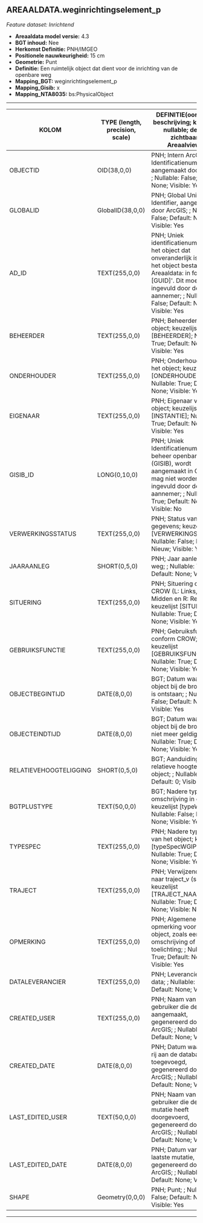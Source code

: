 ## AREAALDATA.weginrichtingselement_p

*Feature dataset: Inrichtend*


* __Areaaldata model versie:__ 4.3
* __BGT inhoud:__ Nee
* __Herkomst Definitie:__ PNH/IMGEO
* __Positionele nauwkeurigheid:__ 15 cm
* __Geometrie:__ Punt
* __Definitie:__ 	Een ruimtelijk object dat dient voor de inrichting van de openbare weg
* __Mapping_BGT:__ weginrichtingselement_p
* __Mapping_Gisib:__ x
* __Mapping_NTA8035:__ bs:PhysicalObject

***

|__KOLOM__                             |__TYPE (length, precision, scale)__          	          |__DEFINITIE__(oorsprong; beschrijving; keuzelijst; nullable; default; zichtbaar in Areaalviewer)|
|------                        	|----             	      |-----    |
|OBJECTID                       |OID(38,0,0)              |PNH; Intern ArcGIS Identificatienummer, aangemaakt door ArcGIS; ; Nullable: False; Default: None; Visible: Yes|
|GLOBALID                       |GlobalID(38,0,0)         |PNH; Global Unique Identifier, aangemaakt door ArcGIS; ; Nullable: False; Default: None; Visible: Yes|
|AD_ID                          |TEXT(255,0,0)            |PNH; Uniek identificatienummer voor het object dat onveranderlijk is zolang het object bestaat in Areaaldata: in format 'AD.[GUID]'. Dit moet worden ingevuld door de aannemer; ; Nullable: False; Default: None; Visible: Yes|
|BEHEERDER                      |TEXT(255,0,0)            |PNH; Beheerder van het object; keuzelijst [BEHEERDER]; Nullable: True; Default: None; Visible: Yes|
|ONDERHOUDER                    |TEXT(255,0,0)            |PNH; Onderhouder van het object; keuzelijst [ONDERHOUDER]; Nullable: True; Default: None; Visible: Yes|
|EIGENAAR                       |TEXT(255,0,0)            |PNH; Eigenaar van het object; keuzelijst [INSTANTIE]; Nullable: True; Default: None; Visible: Yes|
|GISIB_ID                       |LONG(0,10,0)             |PNH; Uniek Identificatienummer beheer openbare ruimte (GISIB), wordt aangemaakt in GISIB en mag niet worden ingevuld door de aannemer; ; Nullable: True; Default: None; Visible: No|
|VERWERKINGSSTATUS              |TEXT(255,0,0)            |PNH; Status van de gegevens; keuzelijst [VERWERKINGSSTATUS]; Nullable: False; Default: Nieuw; Visible: Yes|
|JAARAANLEG                     |SHORT(0,5,0)             |PNH; Jaar aanleg van de weg; ; Nullable: True; Default: None; Visible: No|
|SITUERING                      |TEXT(255,0,0)            |PNH; Situering conform CROW (L: Links, M: Midden en R: Rechts); keuzelijst [SITUERING]; Nullable: True; Default: None; Visible: Yes|
|GEBRUIKSFUNCTIE                |TEXT(255,0,0)            |PNH; Gebruiksfunctie conform CROW; keuzelijst [GEBRUIKSFUNCTIE]; Nullable: True; Default: None; Visible: Yes|
|OBJECTBEGINTIJD                |DATE(8,0,0)              |BGT; Datum waarop het object bij de bronhouder is ontstaan; ; Nullable: False; Default: None; Visible: Yes|
|OBJECTEINDTIJD                 |DATE(8,0,0)              |BGT; Datum waarop het object bij de bronhouder niet meer geldig is; ; Nullable: True; Default: None; Visible: Yes|
|RELATIEVEHOOGTELIGGING         |SHORT(0,5,0)             |BGT; Aanduiding voor de relatieve hoogte van het object; ; Nullable: False; Default: 0; Visible: Yes|
|BGTPLUSTYPE                    |TEXT(50,0,0)             |BGT; Nadere type omschrijving in de BGT; keuzelijst [typeWGIPunt]; Nullable: False; Default: None; Visible: Yes|
|TYPESPEC                       |TEXT(255,0,0)            |PNH; Nadere typering van het object; keuzelijst [typeSpecWGIPunt]; Nullable: True; Default: None; Visible: Yes|
|TRAJECT                        |TEXT(255,0,0)            |PNH; Verwijzende sleutel naar traject_v (simpel); keuzelijst [TRAJECT_NAAM]; Nullable: True; Default: None; Visible: No|
|OPMERKING                      |TEXT(255,0,0)            |PNH; Algemene opmerking voor het object, zoals een omschrijving of toelichting; ; Nullable: True; Default: None; Visible: Yes|
|DATALEVERANCIER                |TEXT(255,0,0)            |PNH; Leverancier van de data; ; Nullable: True; Default: None; Visible: No|
|CREATED_USER                   |TEXT(255,0,0)            |PNH; Naam van gebruiker die de rij heeft aangemaakt, gegenereerd door ArcGIS; ; Nullable: True; Default: None; Visible: No|
|CREATED_DATE                   |DATE(8,0,0)              |PNH; Datum waarop de rij aan de database is toegevoegd, gegenereerd door ArcGIS; ; Nullable: True; Default: None; Visible: No|
|LAST_EDITED_USER               |TEXT(50,0,0)             |PNH; Naam van gebruiker die de laatste mutatie heeft doorgevoerd, gegenereerd door ArcGIS; ; Nullable: True; Default: None; Visible: No|
|LAST_EDITED_DATE               |DATE(8,0,0)              |PNH; Datum van de laatste mutatie, gegenereerd door ArcGIS; ; Nullable: True; Default: None; Visible: No|
|SHAPE                          |Geometry(0,0,0)          |PNH; Punt; ; Nullable: False; Default: None; Visible: Yes|


***
